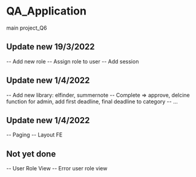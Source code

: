 # QA_Application
main project_Q6
## Update new 19/3/2022

-- Add new role
-- Assign role to user
-- Add session

## Update new 1/4/2022

-- Add new library: elfinder, summernote
-- Complete => approve, delcine function for admin, add first deadline, final deadline to category
-- ...

## Update new 1/4/2022
-- Paging
-- Layout FE

## Not yet done

-- User Role View
-- Error user role view
